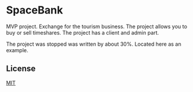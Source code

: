# SpaceBank

MVP project. Exchange for the tourism business. The project allows you to buy or sell timeshares.
The project has a client and admin part. 

The project was stopped was written by about 30%. Located here as an example.

## License
[MIT](https://choosealicense.com/licenses/mit/)
